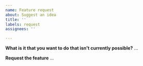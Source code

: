 ```yaml
---
name: Feature request
about: Suggest an idea
title: ''
labels: request
assignees: ''

---
```


**What is it that you want to do that isn't currently possible?**
...

**Request the feature**
...
